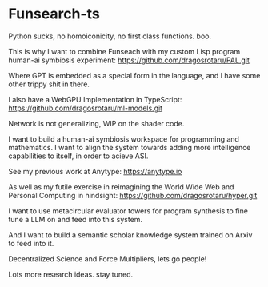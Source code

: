 # Funsearch-ts

Python sucks, no homoiconicity, no first class functions. boo.

This is why I want to combine Funseach with my custom Lisp program human-ai symbiosis experiment: https://github.com/dragosrotaru/PAL.git

Where GPT is embedded as a special form in the language, and I have some other trippy shit in there.

I also have a WebGPU Implementation in TypeScript: https://github.com/dragosrotaru/ml-models.git

Network is not generalizing, WIP on the shader code.

I want to build a human-ai symbiosis workspace for programming and mathematics. I want to align the system towards adding more intelligence capabilities to itself, in order to acieve ASI.

See my previous work at Anytype: https://anytype.io

As well as my futile exercise in reimagining the World Wide Web and Personal Computing in hindsight: https://github.com/dragosrotaru/hyper.git 

I want to use metacircular evaluator towers for program synthesis to fine tune a LLM on and feed into this system.

And I want to build a semantic scholar knowledge system trained on Arxiv to feed into it.

Decentralized Science and Force Multipliers, lets go people!

Lots more research ideas. stay tuned.

